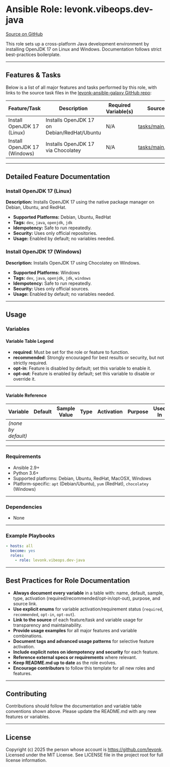 # Ansible Role: levonk.vibeops.dev-java

[Source on GitHub](https://github.com/levonk/levonk-ansible-galaxy/tree/main/levonk/vibeops/roles/dev-java)

This role sets up a cross-platform Java development environment by installing OpenJDK 17 on Linux and Windows. Documentation follows strict best-practices boilerplate.

---

## Features & Tasks

Below is a list of all major features and tasks performed by this role, with links to the source task files in the [levonk-ansible-galaxy GitHub repo](https://github.com/levonk/levonk-ansible-galaxy/tree/main/levonk/vibeops/roles/dev-java/tasks):

| Feature/Task                        | Description                              | Required Variable(s) | Source |
|--------------------------------------|------------------------------------------|----------------------|--------|
| Install OpenJDK 17 (Linux)           | Installs OpenJDK 17 on Debian/RedHat/Ubuntu | N/A                 | [tasks/main.yml](tasks/main.yml) |
| Install OpenJDK 17 (Windows)         | Installs OpenJDK 17 via Chocolatey       | N/A                 | [tasks/main.yml](tasks/main.yml) |

---

## Detailed Feature Documentation

### Install OpenJDK 17 (Linux)
**Description:** Installs OpenJDK 17 using the native package manager on Debian, Ubuntu, and RedHat.
- **Supported Platforms:** Debian, Ubuntu, RedHat
- **Tags:** `dev`, `java`, `openjdk`, `jdk`
- **Idempotency:** Safe to run repeatedly.
- **Security:** Uses only official repositories.
- **Usage:** Enabled by default; no variables needed.

### Install OpenJDK 17 (Windows)
**Description:** Installs OpenJDK 17 using Chocolatey on Windows.
- **Supported Platforms:** Windows
- **Tags:** `dev`, `java`, `openjdk`, `jdk`, `windows`
- **Idempotency:** Safe to run repeatedly.
- **Security:** Uses only official sources.
- **Usage:** Enabled by default; no variables needed.

---

## Usage

### Variables

#### Variable Table Legend
- **required**: Must be set for the role or feature to function.
- **recommended**: Strongly encouraged for best results or security, but not strictly required.
- **opt-in**: Feature is disabled by default; set this variable to enable it.
- **opt-out**: Feature is enabled by default; set this variable to disable or override it.

---

#### Variable Reference

| Variable | Default | Sample Value | Type | Activation | Purpose | Used In |
|----------|---------|--------------|------|------------|---------|---------|
| *(none by default)* |         |              |      |            |         |         |

---

### Requirements
- Ansible 2.9+
- Python 3.6+
- Supported platforms: Debian, Ubuntu, RedHat, MacOSX, Windows
- Platform-specific: `apt` (Debian/Ubuntu), `yum` (RedHat), `chocolatey` (Windows)

---

### Dependencies
- None

---

### Example Playbooks
```yaml
- hosts: all
  become: yes
  roles:
    - role: levonk.vibeops.dev-java
```

---

## Best Practices for Role Documentation

- **Always document every variable** in a table with: name, default, sample, type, activation (required/recommended/opt-in/opt-out), purpose, and source link.
- **Use explicit enums** for variable activation/requirement status (`required`, `recommended`, `opt-in`, `opt-out`).
- **Link to the source** of each feature/task and variable usage for transparency and maintainability.
- **Provide usage examples** for all major features and variable combinations.
- **Document tags and advanced usage patterns** for selective feature activation.
- **Include explicit notes on idempotency and security** for each feature.
- **Reference external specs or requirements** where relevant.
- **Keep README.md up to date** as the role evolves.
- **Encourage contributors** to follow this template for all new roles and features.

---

## Contributing

Contributions should follow the documentation and variable table conventions shown above. Please update the README.md with any new features or variables.

---

## License

Copyright (c) 2025 the person whose account is https://github.com/levonk. Licensed under the MIT License. See LICENSE file in the project root for full license information.
